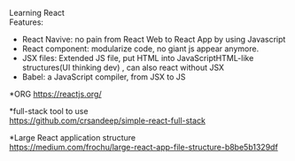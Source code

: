Learning React  
Features:
- React Navive: no pain from React Web to React App by using Javascript
- React component: modularize code, no giant js appear anymore.
- JSX files: Extended JS file, put HTML into JavaScriptHTML-like structures(UI thinking dev) , can also react without JSX
- Babel: a JavaScript compiler, from JSX to JS

*ORG
https://reactjs.org/

*full-stack tool to use  
https://github.com/crsandeep/simple-react-full-stack

*Large React application structure  
https://medium.com/frochu/large-react-app-file-structure-b8be5b1329df

